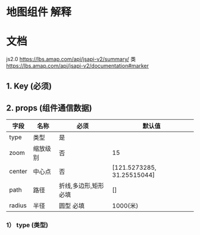 # 地图组件 解释
# 文档
js2.0 https://lbs.amap.com/api/jsapi-v2/summary/
类 https://lbs.amap.com/api/jsapi-v2/documentation#marker

## 1. Key (必须)
## 2. props (组件通信数据)
| 字段   | 名称     | 必须                  | 默认值                     |
|--------|----------|-----------------------|----------------------------|
| type   | 类型     | 是                    |                            |
| zoom   | 缩放级别 | 否                    | 15                         |
| center | 中心点   | 否                    | [121.5273285, 31.25515044] |
| path   | 路径     | 折线,多边形,矩形 必填 | []                         |
| radius | 半径     | 圆型 必填             | 1000(米)                   |
### 1） type (类型)